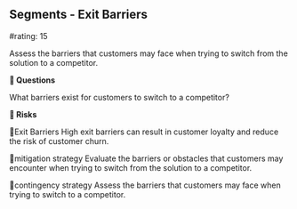 

## Segments - Exit Barriers

#rating: 15


Assess the barriers that customers may face when trying to switch from the solution to a competitor.

**💭 Questions**

What barriers exist for customers to switch to a competitor?

**🚨 Risks**

🚨Exit Barriers
High exit barriers can result in customer loyalty and reduce the risk of customer churn.

🚨mitigation strategy
Evaluate the barriers or obstacles that customers may encounter when trying to switch from the solution to a competitor.

🚨contingency strategy
Assess the barriers that customers may face when trying to switch to a competitor.




